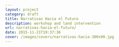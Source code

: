 ```yaml
---
layout: project
category: draft
title: Narrativas Hacia el Futuro
description: workshop and land intervention
url: narrativas-hacia-el-futuro/
date: 2015-11-21T19:37:36
cover: /images/covers/narrativas-hacia-300x90.jpg
---
```

